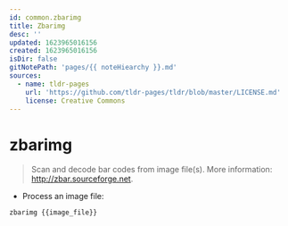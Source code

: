 ```yaml
---
id: common.zbarimg
title: Zbarimg
desc: ''
updated: 1623965016156
created: 1623965016156
isDir: false
gitNotePath: 'pages/{{ noteHiearchy }}.md'
sources:
  - name: tldr-pages
    url: 'https://github.com/tldr-pages/tldr/blob/master/LICENSE.md'
    license: Creative Commons
---
```

# zbarimg

> Scan and decode bar codes from image file(s).
> More information: <http://zbar.sourceforge.net>.

- Process an image file:

`zbarimg {{image_file}}`

